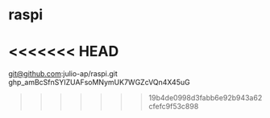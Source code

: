 # raspi

<<<<<<< HEAD
=======
git@github.com:julio-ap/raspi.git
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


>>>>>>> 19b4de0998d3fabb6e92b943a62cfefc9f53c898

